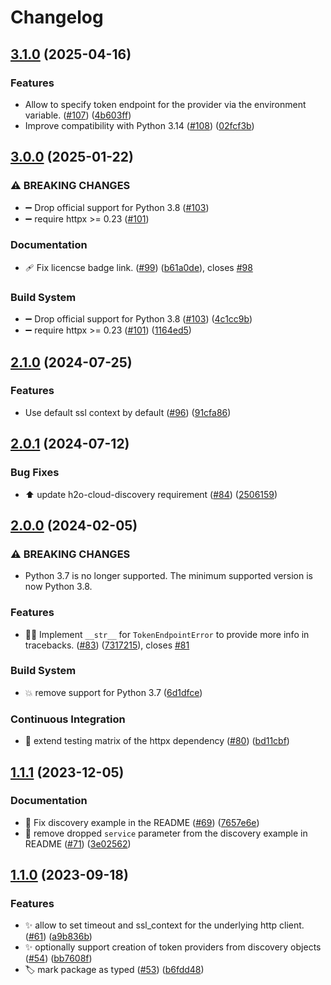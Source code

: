 # Changelog

## [3.1.0](https://github.com/h2oai/authn-py/compare/v3.0.0...v3.1.0) (2025-04-16)


### Features

* Allow to specify token endpoint for the provider via the environment variable. ([#107](https://github.com/h2oai/authn-py/issues/107)) ([4b603ff](https://github.com/h2oai/authn-py/commit/4b603ffc62dfced319c6b48c2cd0f9245eafb843))
* Improve compatibility with Python 3.14 ([#108](https://github.com/h2oai/authn-py/issues/108)) ([02fcf3b](https://github.com/h2oai/authn-py/commit/02fcf3bef91d8b6e3aeff3a9b8236ea594639670))

## [3.0.0](https://github.com/h2oai/authn-py/compare/v2.1.0...v3.0.0) (2025-01-22)


### ⚠ BREAKING CHANGES

* ➖ Drop official support for Python 3.8 ([#103](https://github.com/h2oai/authn-py/issues/103))
* ➖ require httpx >= 0.23 ([#101](https://github.com/h2oai/authn-py/issues/101))

### Documentation

* 🩹 Fix licencse badge link. ([#99](https://github.com/h2oai/authn-py/issues/99)) ([b61a0de](https://github.com/h2oai/authn-py/commit/b61a0deacf3a5c4ceb2ce6b903a4d124626ace4b)), closes [#98](https://github.com/h2oai/authn-py/issues/98)


### Build System

* ➖ Drop official support for Python 3.8 ([#103](https://github.com/h2oai/authn-py/issues/103)) ([4c1cc9b](https://github.com/h2oai/authn-py/commit/4c1cc9bdbe33847418dbe8e3b71c6142e0f28f93))
* ➖ require httpx &gt;= 0.23 ([#101](https://github.com/h2oai/authn-py/issues/101)) ([1164ed5](https://github.com/h2oai/authn-py/commit/1164ed5669512328ec8829483a9f98df65e7ce96))

## [2.1.0](https://github.com/h2oai/authn-py/compare/v2.0.1...v2.1.0) (2024-07-25)


### Features

* Use default ssl context by default ([#96](https://github.com/h2oai/authn-py/issues/96)) ([91cfa86](https://github.com/h2oai/authn-py/commit/91cfa86c701b5fa2fc8555919ba8543b9f0fa184))

## [2.0.1](https://github.com/h2oai/authn-py/compare/v2.0.0...v2.0.1) (2024-07-12)


### Bug Fixes

* :arrow_up: update h2o-cloud-discovery requirement ([#84](https://github.com/h2oai/authn-py/issues/84)) ([2506159](https://github.com/h2oai/authn-py/commit/250615916f00df44c147920774e65577fdeaf0f2))

## [2.0.0](https://github.com/h2oai/authn-py/compare/v1.1.1...v2.0.0) (2024-02-05)


### ⚠ BREAKING CHANGES

* Python 3.7 is no longer supported. The minimum supported version is now Python 3.8.

### Features

* 🧑‍💻 Implement `__str__` for `TokenEndpointError` to provide more info in tracebacks. ([#83](https://github.com/h2oai/authn-py/issues/83)) ([7317215](https://github.com/h2oai/authn-py/commit/7317215ba82e8b430207b1b936229f31b866b68b)), closes [#81](https://github.com/h2oai/authn-py/issues/81)


### Build System

* 💥 remove support for Python 3.7 ([6d1dfce](https://github.com/h2oai/authn-py/commit/6d1dfced40263e88ecb496f06842ecf1980c14fa))


### Continuous Integration

* 👷 extend testing matrix of the httpx dependency ([#80](https://github.com/h2oai/authn-py/issues/80)) ([bd11cbf](https://github.com/h2oai/authn-py/commit/bd11cbfc63fd41069de90ea610cd46d346e85ad0))

## [1.1.1](https://github.com/h2oai/authn-py/compare/v1.1.0...v1.1.1) (2023-12-05)


### Documentation

* 📝 Fix discovery example in the README ([#69](https://github.com/h2oai/authn-py/issues/69)) ([7657e6e](https://github.com/h2oai/authn-py/commit/7657e6ed7540113ca6310cb765af285a4944c82a))
* 📝 remove dropped `service` parameter from the discovery example in README ([#71](https://github.com/h2oai/authn-py/issues/71)) ([3e02562](https://github.com/h2oai/authn-py/commit/3e02562c6b5413af8519509c8901f6c7829ea119))

## [1.1.0](https://github.com/h2oai/authn-py/compare/v1.0.0...v1.1.0) (2023-09-18)


### Features

* ✨ allow to set timeout and ssl_context for the underlying http client. ([#61](https://github.com/h2oai/authn-py/issues/61)) ([a9b836b](https://github.com/h2oai/authn-py/commit/a9b836bd4398a7fd775b7e49d90cee64de99f270))
* ✨ optionally support creation of token providers from discovery objects ([#54](https://github.com/h2oai/authn-py/issues/54)) ([bb7608f](https://github.com/h2oai/authn-py/commit/bb7608f620f136fe6b1a2210e0f71d798f685a37))
* 🏷️ mark package as typed ([#53](https://github.com/h2oai/authn-py/issues/53)) ([b6fdd48](https://github.com/h2oai/authn-py/commit/b6fdd48b21f62225be0204fc8649f21c0666a09f))

